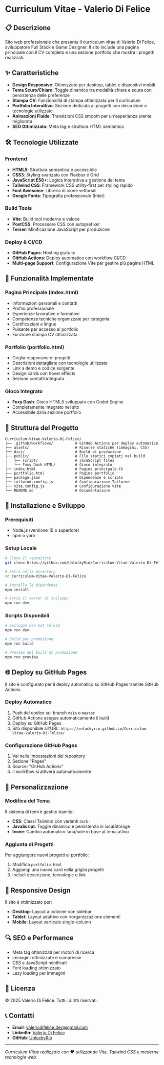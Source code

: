 # Curriculum Vitae - Valerio Di Felice

## 📋 Descrizione

Sito web professionale che presenta il curriculum vitae di Valerio Di Felice, sviluppatore Full Stack e Game Designer. Il sito include una pagina principale con il CV completo e una sezione portfolio che mostra i progetti realizzati.

## ✨ Caratteristiche

- **Design Responsive**: Ottimizzato per desktop, tablet e dispositivi mobili
- **Tema Scuro/Chiaro**: Toggle dinamico tra modalità chiara e scura con persistenza delle preferenze
- **Stampa CV**: Funzionalità di stampa ottimizzata per il curriculum
- **Portfolio Interattivo**: Sezione dedicata ai progetti con descrizioni e tecnologie utilizzate
- **Animazioni Fluide**: Transizioni CSS smooth per un'esperienza utente migliorata
- **SEO Ottimizzato**: Meta tag e struttura HTML semantica

## 🛠️ Tecnologie Utilizzate

### Frontend
- **HTML5**: Struttura semantica e accessibile
- **CSS3**: Styling avanzato con Flexbox e Grid
- **JavaScript ES6+**: Logica interattiva e gestione del tema
- **Tailwind CSS**: Framework CSS utility-first per styling rapido
- **Font Awesome**: Libreria di icone vettoriali
- **Google Fonts**: Tipografia professionale (Inter)

### Build Tools
- **Vite**: Build tool moderno e veloce
- **PostCSS**: Processore CSS con autoprefixer
- **Terser**: Minificazione JavaScript per produzione

### Deploy & CI/CD
- **GitHub Pages**: Hosting gratuito
- **GitHub Actions**: Deploy automatico con workflow CI/CD
- **Multi-page Support**: Configurazione Vite per gestire più pagine HTML

## 🚀 Funzionalità Implementate

### Pagina Principale (index.html)
- Informazioni personali e contatti
- Profilo professionale
- Esperienze lavorative e formative
- Competenze tecniche organizzate per categoria
- Certificazioni e lingue
- Pulsante per accesso al portfolio
- Funzione stampa CV ottimizzata

### Portfolio (portfolio.html)
- Griglia responsive di progetti
- Descrizioni dettagliate con tecnologie utilizzate
- Link a demo e codice sorgente
- Design cards con hover effects
- Sezione contatti integrata

### Gioco Integrato
- **Foxy Dash**: Gioco HTML5 sviluppato con Godot Engine
- Completamente integrato nel sito
- Accessibile dalla sezione portfolio

## 📁 Struttura del Progetto

```
Curriculum-Vitae-Valerio-Di-Felice/
├── .github/workflows/          # GitHub Actions per deploy automatico
├── assets/                     # Risorse statiche (immagini, CSS)
├── dist/                       # Build di produzione
├── public/                     # File statici copiati nel build
│   ├── script/                 # JavaScript files
│   └── Foxy Dash HTML/         # Gioco integrato
├── index.html                  # Pagina principale CV
├── portfolio.html              # Pagina portfolio
├── package.json                # Dipendenze e scripts
├── tailwind.config.js          # Configurazione Tailwind
├── vite.config.js              # Configurazione Vite
└── README.md                   # Documentazione
```

## 🔧 Installazione e Sviluppo

### Prerequisiti
- Node.js (versione 16 o superiore)
- npm o yarn

### Setup Locale

```bash
# Clona il repository
git clone https://github.com/UnluckyRio/Curriculum-Vitae-Valerio-Di-Felice.git

# Entra nella directory
cd Curriculum-Vitae-Valerio-Di-Felice

# Installa le dipendenze
npm install

# Avvia il server di sviluppo
npm run dev
```

### Scripts Disponibili

```bash
# Sviluppo con hot reload
npm run dev

# Build per produzione
npm run build

# Preview del build di produzione
npm run preview
```

## 🌐 Deploy su GitHub Pages

Il sito è configurato per il deploy automatico su GitHub Pages tramite GitHub Actions.

### Deploy Automatico
1. Push del codice sul branch `main` o `master`
2. GitHub Actions esegue automaticamente il build
3. Deploy su GitHub Pages
4. Sito disponibile all'URL: `https://unluckyrio.github.io/Curriculum-Vitae-Valerio-Di-Felice/`

### Configurazione GitHub Pages
1. Vai nelle impostazioni del repository
2. Sezione "Pages"
3. Source: "GitHub Actions"
4. Il workflow si attiverà automaticamente

## 🎨 Personalizzazione

### Modifica del Tema
Il sistema di temi è gestito tramite:
- **CSS**: Classi Tailwind con varianti `dark:`
- **JavaScript**: Toggle dinamico e persistenza in localStorage
- **Icone**: Cambio automatico luna/sole in base al tema attivo

### Aggiunta di Progetti
Per aggiungere nuovi progetti al portfolio:
1. Modifica `portfolio.html`
2. Aggiungi una nuova card nella griglia progetti
3. Includi descrizione, tecnologie e link

## 📱 Responsive Design

Il sito è ottimizzato per:
- **Desktop**: Layout a colonne con sidebar
- **Tablet**: Layout adattivo con riorganizzazione elementi
- **Mobile**: Layout verticale single-column

## 🔍 SEO e Performance

- Meta tag ottimizzati per motori di ricerca
- Immagini ottimizzate e compresse
- CSS e JavaScript minificati
- Font loading ottimizzato
- Lazy loading per immagini

## 📄 Licenza

© 2025 Valerio Di Felice. Tutti i diritti riservati.

## 📞 Contatti

- **Email**: valeriodifelice.dev@gmail.com
- **LinkedIn**: [Valerio Di Felice](https://www.linkedin.com/in/valerio-di-felice/?originalSubdomain=it)
- **GitHub**: [UnluckyRio](https://github.com/UnluckyRio)

---

*Curriculum Vitae realizzato con ❤️ utilizzando Vite, Tailwind CSS e moderne tecnologie web.*